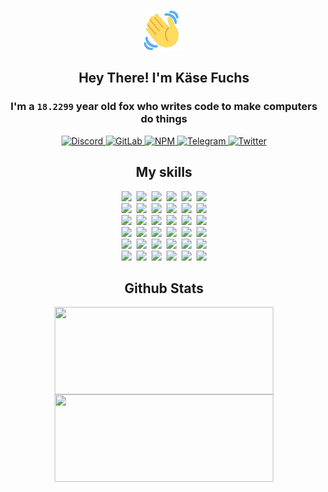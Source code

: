 <div><p align=center><img src=./resources/images/wave.gif width=64px height=64px></p><h2 align=center>Hey There! I'm Käse Fuchs</h2><h3 align=center>I'm a <code>18.2299</code> year old fox who writes code to make computers do things</h3><p align=center><a href=https://discord.com/users/507526681125322772><img alt=Discord src="https://img.shields.io/badge/Discord-5865F2?logo=discord&logoColor=white&style=flat-square#c2358e93fe92f1194e67e7bc21e52cde"> </a><a href=https://gitlab.com/kasefuchs><img alt=GitLab src="https://img.shields.io/badge/GitLab-330F63?logo=gitlab&logoColor=white&style=flat-square#c2358e93fe92f1194e67e7bc21e52cde"> </a><a href=https://npmjs.com/~kasefuchs><img alt=NPM src="https://img.shields.io/badge/NPM-CB3837?logo=npm&logoColor=white&style=flat-square#c2358e93fe92f1194e67e7bc21e52cde"> </a><a href=https://t.me/kasefuchs><img alt=Telegram src="https://img.shields.io/badge/Telegram-2CA5E0?logo=telegram&logoColor=white&style=flat-square#c2358e93fe92f1194e67e7bc21e52cde"> </a><a href=https://twitter.com/kasefuchs><img alt=Twitter src="https://img.shields.io/badge/Twitter-1DA1F2?logo=twitter&logoColor=white&style=flat-square#c2358e93fe92f1194e67e7bc21e52cde"></a></p><h2 align=center>My skills</h2><p align=center><a href=https://aws.amazon.com/ ><picture><source srcset="https://skillicons.dev/icons?i=aws&theme=dark#c2358e93fe92f1194e67e7bc21e52cde" media="(prefers-color-scheme: dark)"><source srcset="https://skillicons.dev/icons?i=aws&theme=light#c2358e93fe92f1194e67e7bc21e52cde" media="(prefers-color-scheme: light), (prefers-color-scheme: no-preference)"><img src="https://skillicons.dev/icons?i=aws&theme=light#c2358e93fe92f1194e67e7bc21e52cde"></picture></a>&nbsp;&nbsp;<a href=https://en.wikipedia.org/wiki/Bash_(Unix_shell)><picture><source srcset="https://skillicons.dev/icons?i=bash&theme=dark#c2358e93fe92f1194e67e7bc21e52cde" media="(prefers-color-scheme: dark)"><source srcset="https://skillicons.dev/icons?i=bash&theme=light#c2358e93fe92f1194e67e7bc21e52cde" media="(prefers-color-scheme: light), (prefers-color-scheme: no-preference)"><img src="https://skillicons.dev/icons?i=bash&theme=light#c2358e93fe92f1194e67e7bc21e52cde"></picture></a>&nbsp;&nbsp;<a href=https://discord.com/developers/docs><picture><source srcset="https://skillicons.dev/icons?i=bots&theme=dark#c2358e93fe92f1194e67e7bc21e52cde" media="(prefers-color-scheme: dark)"><source srcset="https://skillicons.dev/icons?i=bots&theme=light#c2358e93fe92f1194e67e7bc21e52cde" media="(prefers-color-scheme: light), (prefers-color-scheme: no-preference)"><img src="https://skillicons.dev/icons?i=bots&theme=light#c2358e93fe92f1194e67e7bc21e52cde"></picture></a>&nbsp;&nbsp;<a href=https://www.cloudflare.com/ ><picture><source srcset="https://skillicons.dev/icons?i=cloudflare&theme=dark#c2358e93fe92f1194e67e7bc21e52cde" media="(prefers-color-scheme: dark)"><source srcset="https://skillicons.dev/icons?i=cloudflare&theme=light#c2358e93fe92f1194e67e7bc21e52cde" media="(prefers-color-scheme: light), (prefers-color-scheme: no-preference)"><img src="https://skillicons.dev/icons?i=cloudflare&theme=light#c2358e93fe92f1194e67e7bc21e52cde"></picture></a>&nbsp;&nbsp;<a href=https://en.wikipedia.org/wiki/CSS><picture><source srcset="https://skillicons.dev/icons?i=css&theme=dark#c2358e93fe92f1194e67e7bc21e52cde" media="(prefers-color-scheme: dark)"><source srcset="https://skillicons.dev/icons?i=css&theme=light#c2358e93fe92f1194e67e7bc21e52cde" media="(prefers-color-scheme: light), (prefers-color-scheme: no-preference)"><img src="https://skillicons.dev/icons?i=css&theme=light#c2358e93fe92f1194e67e7bc21e52cde"></picture></a>&nbsp;&nbsp;<a href=https://www.docker.com/ ><picture><source srcset="https://skillicons.dev/icons?i=docker&theme=dark#c2358e93fe92f1194e67e7bc21e52cde" media="(prefers-color-scheme: dark)"><source srcset="https://skillicons.dev/icons?i=docker&theme=light#c2358e93fe92f1194e67e7bc21e52cde" media="(prefers-color-scheme: light), (prefers-color-scheme: no-preference)"><img src="https://skillicons.dev/icons?i=docker&theme=light#c2358e93fe92f1194e67e7bc21e52cde"></picture></a><br><a href=https://www.electronjs.org/ ><picture><source srcset="https://skillicons.dev/icons?i=electron&theme=dark#c2358e93fe92f1194e67e7bc21e52cde" media="(prefers-color-scheme: dark)"><source srcset="https://skillicons.dev/icons?i=electron&theme=light#c2358e93fe92f1194e67e7bc21e52cde" media="(prefers-color-scheme: light), (prefers-color-scheme: no-preference)"><img src="https://skillicons.dev/icons?i=electron&theme=light#c2358e93fe92f1194e67e7bc21e52cde"></picture></a>&nbsp;&nbsp;<a href=https://expressjs.com/ ><picture><source srcset="https://skillicons.dev/icons?i=express&theme=dark#c2358e93fe92f1194e67e7bc21e52cde" media="(prefers-color-scheme: dark)"><source srcset="https://skillicons.dev/icons?i=express&theme=light#c2358e93fe92f1194e67e7bc21e52cde" media="(prefers-color-scheme: light), (prefers-color-scheme: no-preference)"><img src="https://skillicons.dev/icons?i=express&theme=light#c2358e93fe92f1194e67e7bc21e52cde"></picture></a>&nbsp;&nbsp;<a href=https://www.figma.com/ ><picture><source srcset="https://skillicons.dev/icons?i=figma&theme=dark#c2358e93fe92f1194e67e7bc21e52cde" media="(prefers-color-scheme: dark)"><source srcset="https://skillicons.dev/icons?i=figma&theme=light#c2358e93fe92f1194e67e7bc21e52cde" media="(prefers-color-scheme: light), (prefers-color-scheme: no-preference)"><img src="https://skillicons.dev/icons?i=figma&theme=light#c2358e93fe92f1194e67e7bc21e52cde"></picture></a>&nbsp;&nbsp;<a href=https://firebase.google.com/ ><picture><source srcset="https://skillicons.dev/icons?i=firebase&theme=dark#c2358e93fe92f1194e67e7bc21e52cde" media="(prefers-color-scheme: dark)"><source srcset="https://skillicons.dev/icons?i=firebase&theme=light#c2358e93fe92f1194e67e7bc21e52cde" media="(prefers-color-scheme: light), (prefers-color-scheme: no-preference)"><img src="https://skillicons.dev/icons?i=firebase&theme=light#c2358e93fe92f1194e67e7bc21e52cde"></picture></a>&nbsp;&nbsp;<a href=https://flask.palletsprojects.com/ ><picture><source srcset="https://skillicons.dev/icons?i=flask&theme=dark#c2358e93fe92f1194e67e7bc21e52cde" media="(prefers-color-scheme: dark)"><source srcset="https://skillicons.dev/icons?i=flask&theme=light#c2358e93fe92f1194e67e7bc21e52cde" media="(prefers-color-scheme: light), (prefers-color-scheme: no-preference)"><img src="https://skillicons.dev/icons?i=flask&theme=light#c2358e93fe92f1194e67e7bc21e52cde"></picture></a>&nbsp;&nbsp;<a href=https://cloud.google.com/ ><picture><source srcset="https://skillicons.dev/icons?i=gcp&theme=dark#c2358e93fe92f1194e67e7bc21e52cde" media="(prefers-color-scheme: dark)"><source srcset="https://skillicons.dev/icons?i=gcp&theme=light#c2358e93fe92f1194e67e7bc21e52cde" media="(prefers-color-scheme: light), (prefers-color-scheme: no-preference)"><img src="https://skillicons.dev/icons?i=gcp&theme=light#c2358e93fe92f1194e67e7bc21e52cde"></picture></a><br><a href=https://git-scm.com/ ><picture><source srcset="https://skillicons.dev/icons?i=git&theme=dark#c2358e93fe92f1194e67e7bc21e52cde" media="(prefers-color-scheme: dark)"><source srcset="https://skillicons.dev/icons?i=git&theme=light#c2358e93fe92f1194e67e7bc21e52cde" media="(prefers-color-scheme: light), (prefers-color-scheme: no-preference)"><img src="https://skillicons.dev/icons?i=git&theme=light#c2358e93fe92f1194e67e7bc21e52cde"></picture></a>&nbsp;&nbsp;<a href=https://github.com/ ><picture><source srcset="https://skillicons.dev/icons?i=github&theme=dark#c2358e93fe92f1194e67e7bc21e52cde" media="(prefers-color-scheme: dark)"><source srcset="https://skillicons.dev/icons?i=github&theme=light#c2358e93fe92f1194e67e7bc21e52cde" media="(prefers-color-scheme: light), (prefers-color-scheme: no-preference)"><img src="https://skillicons.dev/icons?i=github&theme=light#c2358e93fe92f1194e67e7bc21e52cde"></picture></a>&nbsp;&nbsp;<a href=https://gitlab.com/ ><picture><source srcset="https://skillicons.dev/icons?i=gitlab&theme=dark#c2358e93fe92f1194e67e7bc21e52cde" media="(prefers-color-scheme: dark)"><source srcset="https://skillicons.dev/icons?i=gitlab&theme=light#c2358e93fe92f1194e67e7bc21e52cde" media="(prefers-color-scheme: light), (prefers-color-scheme: no-preference)"><img src="https://skillicons.dev/icons?i=gitlab&theme=light#c2358e93fe92f1194e67e7bc21e52cde"></picture></a>&nbsp;&nbsp;<a href=https://www.heroku.com/ ><picture><source srcset="https://skillicons.dev/icons?i=heroku&theme=dark#c2358e93fe92f1194e67e7bc21e52cde" media="(prefers-color-scheme: dark)"><source srcset="https://skillicons.dev/icons?i=heroku&theme=light#c2358e93fe92f1194e67e7bc21e52cde" media="(prefers-color-scheme: light), (prefers-color-scheme: no-preference)"><img src="https://skillicons.dev/icons?i=heroku&theme=light#c2358e93fe92f1194e67e7bc21e52cde"></picture></a>&nbsp;&nbsp;<a href=https://en.wikipedia.org/wiki/HTML><picture><source srcset="https://skillicons.dev/icons?i=html&theme=dark#c2358e93fe92f1194e67e7bc21e52cde" media="(prefers-color-scheme: dark)"><source srcset="https://skillicons.dev/icons?i=html&theme=light#c2358e93fe92f1194e67e7bc21e52cde" media="(prefers-color-scheme: light), (prefers-color-scheme: no-preference)"><img src="https://skillicons.dev/icons?i=html&theme=light#c2358e93fe92f1194e67e7bc21e52cde"></picture></a>&nbsp;&nbsp;<a href=https://en.wikipedia.org/wiki/JavaScript><picture><source srcset="https://skillicons.dev/icons?i=js&theme=dark#c2358e93fe92f1194e67e7bc21e52cde" media="(prefers-color-scheme: dark)"><source srcset="https://skillicons.dev/icons?i=js&theme=light#c2358e93fe92f1194e67e7bc21e52cde" media="(prefers-color-scheme: light), (prefers-color-scheme: no-preference)"><img src="https://skillicons.dev/icons?i=js&theme=light#c2358e93fe92f1194e67e7bc21e52cde"></picture></a><br><a href=https://en.wikipedia.org/wiki/Linux><picture><source srcset="https://skillicons.dev/icons?i=linux&theme=dark#c2358e93fe92f1194e67e7bc21e52cde" media="(prefers-color-scheme: dark)"><source srcset="https://skillicons.dev/icons?i=linux&theme=light#c2358e93fe92f1194e67e7bc21e52cde" media="(prefers-color-scheme: light), (prefers-color-scheme: no-preference)"><img src="https://skillicons.dev/icons?i=linux&theme=light#c2358e93fe92f1194e67e7bc21e52cde"></picture></a>&nbsp;&nbsp;<a href=https://mui.com/ ><picture><source srcset="https://skillicons.dev/icons?i=materialui&theme=dark#c2358e93fe92f1194e67e7bc21e52cde" media="(prefers-color-scheme: dark)"><source srcset="https://skillicons.dev/icons?i=materialui&theme=light#c2358e93fe92f1194e67e7bc21e52cde" media="(prefers-color-scheme: light), (prefers-color-scheme: no-preference)"><img src="https://skillicons.dev/icons?i=materialui&theme=light#c2358e93fe92f1194e67e7bc21e52cde"></picture></a>&nbsp;&nbsp;<a href=https://en.wikipedia.org/wiki/Markdown><picture><source srcset="https://skillicons.dev/icons?i=md&theme=dark#c2358e93fe92f1194e67e7bc21e52cde" media="(prefers-color-scheme: dark)"><source srcset="https://skillicons.dev/icons?i=md&theme=light#c2358e93fe92f1194e67e7bc21e52cde" media="(prefers-color-scheme: light), (prefers-color-scheme: no-preference)"><img src="https://skillicons.dev/icons?i=md&theme=light#c2358e93fe92f1194e67e7bc21e52cde"></picture></a>&nbsp;&nbsp;<a href=https://www.mongodb.com/ ><picture><source srcset="https://skillicons.dev/icons?i=mongodb&theme=dark#c2358e93fe92f1194e67e7bc21e52cde" media="(prefers-color-scheme: dark)"><source srcset="https://skillicons.dev/icons?i=mongodb&theme=light#c2358e93fe92f1194e67e7bc21e52cde" media="(prefers-color-scheme: light), (prefers-color-scheme: no-preference)"><img src="https://skillicons.dev/icons?i=mongodb&theme=light#c2358e93fe92f1194e67e7bc21e52cde"></picture></a>&nbsp;&nbsp;<a href=https://www.mysql.com/ ><picture><source srcset="https://skillicons.dev/icons?i=mysql&theme=dark#c2358e93fe92f1194e67e7bc21e52cde" media="(prefers-color-scheme: dark)"><source srcset="https://skillicons.dev/icons?i=mysql&theme=light#c2358e93fe92f1194e67e7bc21e52cde" media="(prefers-color-scheme: light), (prefers-color-scheme: no-preference)"><img src="https://skillicons.dev/icons?i=mysql&theme=light#c2358e93fe92f1194e67e7bc21e52cde"></picture></a>&nbsp;&nbsp;<a href=https://nextjs.org/ ><picture><source srcset="https://skillicons.dev/icons?i=nextjs&theme=dark#c2358e93fe92f1194e67e7bc21e52cde" media="(prefers-color-scheme: dark)"><source srcset="https://skillicons.dev/icons?i=nextjs&theme=light#c2358e93fe92f1194e67e7bc21e52cde" media="(prefers-color-scheme: light), (prefers-color-scheme: no-preference)"><img src="https://skillicons.dev/icons?i=nextjs&theme=light#c2358e93fe92f1194e67e7bc21e52cde"></picture></a><br><a href=https://nodejs.org/en/ ><picture><source srcset="https://skillicons.dev/icons?i=nodejs&theme=dark#c2358e93fe92f1194e67e7bc21e52cde" media="(prefers-color-scheme: dark)"><source srcset="https://skillicons.dev/icons?i=nodejs&theme=light#c2358e93fe92f1194e67e7bc21e52cde" media="(prefers-color-scheme: light), (prefers-color-scheme: no-preference)"><img src="https://skillicons.dev/icons?i=nodejs&theme=light#c2358e93fe92f1194e67e7bc21e52cde"></picture></a>&nbsp;&nbsp;<a href=https://www.postgresql.org/ ><picture><source srcset="https://skillicons.dev/icons?i=postgres&theme=dark#c2358e93fe92f1194e67e7bc21e52cde" media="(prefers-color-scheme: dark)"><source srcset="https://skillicons.dev/icons?i=postgres&theme=light#c2358e93fe92f1194e67e7bc21e52cde" media="(prefers-color-scheme: light), (prefers-color-scheme: no-preference)"><img src="https://skillicons.dev/icons?i=postgres&theme=light#c2358e93fe92f1194e67e7bc21e52cde"></picture></a>&nbsp;&nbsp;<a href=https://learn.microsoft.com/en-us/powershell/ ><picture><source srcset="https://skillicons.dev/icons?i=powershell&theme=dark#c2358e93fe92f1194e67e7bc21e52cde" media="(prefers-color-scheme: dark)"><source srcset="https://skillicons.dev/icons?i=powershell&theme=light#c2358e93fe92f1194e67e7bc21e52cde" media="(prefers-color-scheme: light), (prefers-color-scheme: no-preference)"><img src="https://skillicons.dev/icons?i=powershell&theme=light#c2358e93fe92f1194e67e7bc21e52cde"></picture></a>&nbsp;&nbsp;<a href=https://www.python.org/ ><picture><source srcset="https://skillicons.dev/icons?i=py&theme=dark#c2358e93fe92f1194e67e7bc21e52cde" media="(prefers-color-scheme: dark)"><source srcset="https://skillicons.dev/icons?i=py&theme=light#c2358e93fe92f1194e67e7bc21e52cde" media="(prefers-color-scheme: light), (prefers-color-scheme: no-preference)"><img src="https://skillicons.dev/icons?i=py&theme=light#c2358e93fe92f1194e67e7bc21e52cde"></picture></a>&nbsp;&nbsp;<a href=https://www.raspberrypi.org/ ><picture><source srcset="https://skillicons.dev/icons?i=raspberrypi&theme=dark#c2358e93fe92f1194e67e7bc21e52cde" media="(prefers-color-scheme: dark)"><source srcset="https://skillicons.dev/icons?i=raspberrypi&theme=light#c2358e93fe92f1194e67e7bc21e52cde" media="(prefers-color-scheme: light), (prefers-color-scheme: no-preference)"><img src="https://skillicons.dev/icons?i=raspberrypi&theme=light#c2358e93fe92f1194e67e7bc21e52cde"></picture></a>&nbsp;&nbsp;<a href=https://reactjs.org/ ><picture><source srcset="https://skillicons.dev/icons?i=react&theme=dark#c2358e93fe92f1194e67e7bc21e52cde" media="(prefers-color-scheme: dark)"><source srcset="https://skillicons.dev/icons?i=react&theme=light#c2358e93fe92f1194e67e7bc21e52cde" media="(prefers-color-scheme: light), (prefers-color-scheme: no-preference)"><img src="https://skillicons.dev/icons?i=react&theme=light#c2358e93fe92f1194e67e7bc21e52cde"></picture></a><br><a href=https://redux.js.org/ ><picture><source srcset="https://skillicons.dev/icons?i=redux&theme=dark#c2358e93fe92f1194e67e7bc21e52cde" media="(prefers-color-scheme: dark)"><source srcset="https://skillicons.dev/icons?i=redux&theme=light#c2358e93fe92f1194e67e7bc21e52cde" media="(prefers-color-scheme: light), (prefers-color-scheme: no-preference)"><img src="https://skillicons.dev/icons?i=redux&theme=light#c2358e93fe92f1194e67e7bc21e52cde"></picture></a>&nbsp;&nbsp;<a href=https://en.wikipedia.org/wiki/Regular_expression><picture><source srcset="https://skillicons.dev/icons?i=regex&theme=dark#c2358e93fe92f1194e67e7bc21e52cde" media="(prefers-color-scheme: dark)"><source srcset="https://skillicons.dev/icons?i=regex&theme=light#c2358e93fe92f1194e67e7bc21e52cde" media="(prefers-color-scheme: light), (prefers-color-scheme: no-preference)"><img src="https://skillicons.dev/icons?i=regex&theme=light#c2358e93fe92f1194e67e7bc21e52cde"></picture></a>&nbsp;&nbsp;<a href=https://en.wikipedia.org/wiki/Sass_(stylesheet_language)><picture><source srcset="https://skillicons.dev/icons?i=sass&theme=dark#c2358e93fe92f1194e67e7bc21e52cde" media="(prefers-color-scheme: dark)"><source srcset="https://skillicons.dev/icons?i=sass&theme=light#c2358e93fe92f1194e67e7bc21e52cde" media="(prefers-color-scheme: light), (prefers-color-scheme: no-preference)"><img src="https://skillicons.dev/icons?i=sass&theme=light#c2358e93fe92f1194e67e7bc21e52cde"></picture></a>&nbsp;&nbsp;<a href=https://www.typescriptlang.org/ ><picture><source srcset="https://skillicons.dev/icons?i=ts&theme=dark#c2358e93fe92f1194e67e7bc21e52cde" media="(prefers-color-scheme: dark)"><source srcset="https://skillicons.dev/icons?i=ts&theme=light#c2358e93fe92f1194e67e7bc21e52cde" media="(prefers-color-scheme: light), (prefers-color-scheme: no-preference)"><img src="https://skillicons.dev/icons?i=ts&theme=light#c2358e93fe92f1194e67e7bc21e52cde"></picture></a>&nbsp;&nbsp;<a href=https://unity.com/ ><picture><source srcset="https://skillicons.dev/icons?i=unity&theme=dark#c2358e93fe92f1194e67e7bc21e52cde" media="(prefers-color-scheme: dark)"><source srcset="https://skillicons.dev/icons?i=unity&theme=light#c2358e93fe92f1194e67e7bc21e52cde" media="(prefers-color-scheme: light), (prefers-color-scheme: no-preference)"><img src="https://skillicons.dev/icons?i=unity&theme=light#c2358e93fe92f1194e67e7bc21e52cde"></picture></a>&nbsp;&nbsp;<a href=https://workers.cloudflare.com/ ><picture><source srcset="https://skillicons.dev/icons?i=workers&theme=dark#c2358e93fe92f1194e67e7bc21e52cde" media="(prefers-color-scheme: dark)"><source srcset="https://skillicons.dev/icons?i=workers&theme=light#c2358e93fe92f1194e67e7bc21e52cde" media="(prefers-color-scheme: light), (prefers-color-scheme: no-preference)"><img src="https://skillicons.dev/icons?i=workers&theme=light#c2358e93fe92f1194e67e7bc21e52cde"></picture></a><br></p><h2 align=center>Github Stats</h2><p align=center><picture><source srcset="https://github-readme-stats-kasefuchs.vercel.app/api/?count_private=true&hide_border=true&hide_rank=true&line_height=20&hide_title=true&username=Kasefuchs&theme=dark#c2358e93fe92f1194e67e7bc21e52cde" media="(prefers-color-scheme: dark)"><source srcset="https://github-readme-stats-kasefuchs.vercel.app/api/?count_private=true&hide_border=true&hide_rank=true&line_height=20&hide_title=true&username=Kasefuchs&theme=light#c2358e93fe92f1194e67e7bc21e52cde" media="(prefers-color-scheme: light), (prefers-color-scheme: no-preference)"><img align=middle width=350 height=140 src="https://github-readme-stats-kasefuchs.vercel.app/api/?count_private=true&hide_border=true&hide_rank=true&line_height=20&hide_title=true&username=Kasefuchs&theme=light#c2358e93fe92f1194e67e7bc21e52cde"></picture><picture><source srcset="https://github-readme-stats-kasefuchs.vercel.app/api/top-langs/?count_private=true&hide_border=true&layout=compact&username=Kasefuchs&theme=dark#c2358e93fe92f1194e67e7bc21e52cde" media="(prefers-color-scheme: dark)"><source srcset="https://github-readme-stats-kasefuchs.vercel.app/api/top-langs/?count_private=true&hide_border=true&layout=compact&username=Kasefuchs&theme=light#c2358e93fe92f1194e67e7bc21e52cde" media="(prefers-color-scheme: light), (prefers-color-scheme: no-preference)"><img align=middle width=350 height=140 src="https://github-readme-stats-kasefuchs.vercel.app/api/top-langs/?count_private=true&hide_border=true&layout=compact&username=Kasefuchs&theme=light#c2358e93fe92f1194e67e7bc21e52cde"></picture></p><img src="https://hit.yhype.me/github/profile?user_id=64592097#c2358e93fe92f1194e67e7bc21e52cde" alt=""></div>